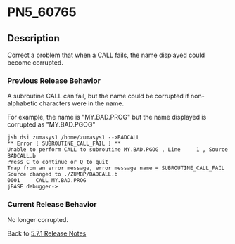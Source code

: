 # PN5_60765

<PageHeader />

## Description

Correct a problem that when a CALL fails, the name displayed could become corrupted.

### Previous Release Behavior

A subroutine CALL can fail, but the name could be corrupted if non-alphabetic characters were in the name.

For example, the name is "MY.BAD.PROG" but the name displayed is corrupted as "MY.BAD.PGOG"

```
jsh dsi zumasys1 /home/zumasys1 -->BADCALL
** Error [ SUBROUTINE_CALL_FAIL ] **
Unable to perform CALL to subroutine MY.BAD.PGOG , Line     1 , Source BADCALL.b
Press C to continue or Q to quit
Trap from an error message, error message name = SUBROUTINE_CALL_FAIL
Source changed to ./ZUMBP/BADCALL.b
0001     CALL MY.BAD.PROG
jBASE debugger->
```

### Current Release Behavior

No longer corrupted.

Back to [5.7.1 Release Notes](./../jbase-5.7.1-release-notes/README.md)

<PageFooter />
